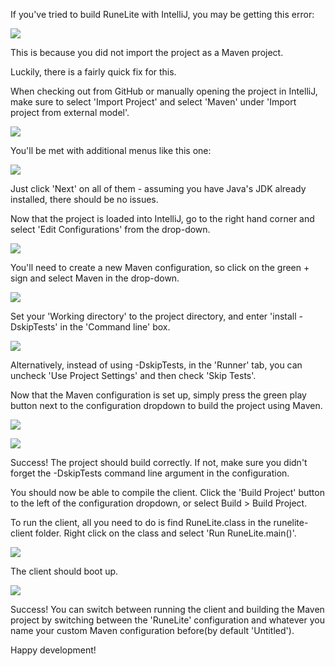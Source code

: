 If you've tried to build RuneLite with IntelliJ, you may be getting this error:
 
 ![](http://i.imgur.com/YfGXjOQ.png)
 
 This is because you did not import the project as a Maven project.
 
 Luckily, there is a fairly quick fix for this.
 
 When checking out from GitHub or manually opening the project in IntelliJ, make sure to select 'Import Project'
 and select 'Maven' under 'Import project from external model'.

![](http://i.imgur.com/sjDPeMB.png)

 You'll be met with additional menus like this one:
 
![](http://i.imgur.com/v6PRPOO.png)
 
 Just click 'Next' on all of them - assuming you have Java's JDK already installed, there should be
 no issues.
 
 Now that the project is loaded into IntelliJ, go to the right hand corner and select 'Edit Configurations' 
 from the drop-down.
 
 ![](http://i.imgur.com/FFYVYMR.png)
 
 You'll need to create a new Maven configuration, so click on the green + sign and select Maven in the drop-down.
 
 ![](http://i.imgur.com/iUjpRW8.png)
 
 Set your 'Working directory' to the project directory, and enter 'install -DskipTests' in the 'Command line' box.
 
 ![](http://i.imgur.com/DDdpQ37.png)
 
  Alternatively, instead of using -DskipTests, in the 'Runner' tab, you can uncheck 'Use Project Settings' and then 
 check 'Skip Tests'.
 
 Now that the Maven configuration is set up, simply press the green play button next to the configuration dropdown to
 build the project using Maven.
 
 ![](http://i.imgur.com/FFYVYMR.png)
 
 ![](http://i.imgur.com/pIU2PnT.png)
 
 Success! The project should build correctly. If not, make sure you didn't forget the -DskipTests command line argument
 in the configuration.
 
 You should now be able to compile the client. Click the 'Build Project' button to the left of the configuration dropdown,
 or select Build > Build Project.
 
 To run the client, all you need to do is find RuneLite.class in the runelite-client folder. Right click on the class and
 select 'Run RuneLite.main()'.
 
 ![](http://i.imgur.com/w2K9lCH.png)
 
 The client should boot up.
 
 ![](http://i.imgur.com/fqoxCXS.png)
 
 Success! You can switch between running the client and building the Maven project by switching between the 'RuneLite' configuration
 and whatever you name your custom Maven configuration before(by default 'Untitled').
 
 Happy development!
 
 
 
 
